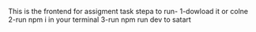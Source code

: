 This is the frontend for assigment task 
stepa to run-
1-dowload it or colne 
2-run npm i in your terminal 
3-run npm run dev to satart
